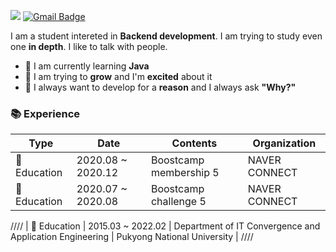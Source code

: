 <img src="https://img.shields.io/badge/Todo-Backend-3DDC84?style=flat-square&color=blue"/>  [![Gmail Badge](https://img.shields.io/badge/Gmail-d14836?style=flat-square&logo=Gmail&logoColor=white&link=mailto:snugyun01@gmail.com)](mailto:wodlr2007@gmail.com)

I am a student intereted in **Backend development**. I am trying to study even one **in depth**. I like to talk with people.


- 🌱 I am currently learning **Java** 
- 🌱 I am trying to **grow** and I'm **excited** about it
- 🌱 I always want to develop for a **reason** and I always ask **"Why?"**



### 📚 Experience

| Type        | Date              | Contents                                                 | Organization                |
| ----------- | ----------------- | -------------------------------------------------------- | --------------------------- |
| 🏫 Education | 2020.08 ~ 2020.12 | Boostcamp membership 5                                   | NAVER CONNECT               |
| 🏫 Education | 2020.07 ~ 2020.08 | Boostcamp challenge 5                                    | NAVER CONNECT               |
////
| 🏫 Education | 2015.03 ~ 2022.02 | Department of IT Convergence and Application Engineering | Pukyong National University |
////
